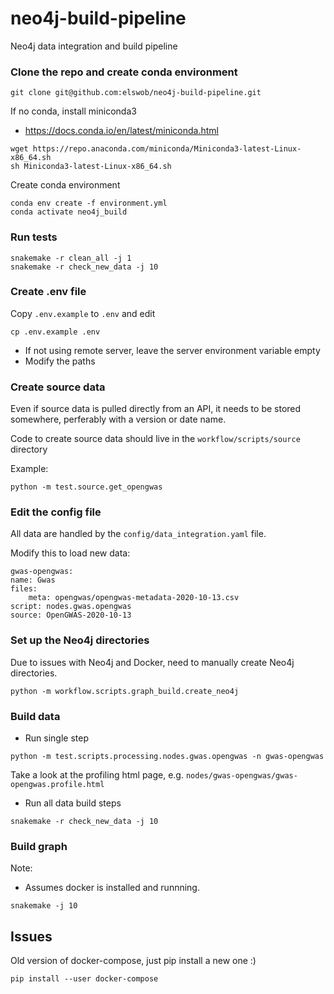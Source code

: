 # neo4j-build-pipeline

Neo4j data integration and build pipeline 


### Clone the repo and create conda environment

```
git clone git@github.com:elswob/neo4j-build-pipeline.git
```

If no conda, install miniconda3
- https://docs.conda.io/en/latest/miniconda.html

```
wget https://repo.anaconda.com/miniconda/Miniconda3-latest-Linux-x86_64.sh
sh Miniconda3-latest-Linux-x86_64.sh
```

Create conda environment

```
conda env create -f environment.yml
conda activate neo4j_build
```

### Run tests

```
snakemake -r clean_all -j 1
snakemake -r check_new_data -j 10
```

### Create .env file

Copy `.env.example` to `.env` and edit

```
cp .env.example .env
```

- If not using remote server, leave the server environment variable empty 
- Modify the paths 

### Create source data

Even if source data is pulled directly from an API, it needs to be stored somewhere, perferably with a version or date name.

Code to create source data should live in the `workflow/scripts/source` directory

Example:

```
python -m test.source.get_opengwas
```

### Edit the config file

All data are handled by the `config/data_integration.yaml` file. 

Modify this to load new data:

```
gwas-opengwas:
name: Gwas
files:
    meta: opengwas/opengwas-metadata-2020-10-13.csv
script: nodes.gwas.opengwas
source: OpenGWAS-2020-10-13
```

### Set up the Neo4j directories

Due to issues with Neo4j and Docker, need to manually create Neo4j directories.

```
python -m workflow.scripts.graph_build.create_neo4j
```

###  Build data

- Run single step

```
python -m test.scripts.processing.nodes.gwas.opengwas -n gwas-opengwas
```

Take a look at the profiling html page, e.g. `nodes/gwas-opengwas/gwas-opengwas.profile.html`

- Run all data build steps

```
snakemake -r check_new_data -j 10
```

### Build graph

Note:
- Assumes docker is installed and runnning.

```
snakemake -j 10
```

## Issues

Old version of docker-compose, just pip install a new one :)

```
pip install --user docker-compose
```

